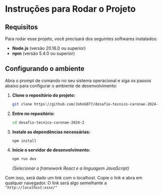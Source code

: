 # Instruções para Rodar o Projeto

## Requisitos

Para rodar esse projeto, você precisará dos seguintes softwares instalados:

- **Node.js** (versão 20.16.0 ou superior)
- **npm** (versão 5.4.0 ou superior)

## Configurando o ambiente

Abra o prompt de comando no seu sistema operacional e siga os passos abaixo para configurar o ambiente de desenvolvimento:

1. **Clone o repositório do projeto:**
    ```sh
    git clone https://github.com/JohnG077/desafio-tecnico-caronae-2024-2.git
    ```
2. **Entre no repositório:**
    ```sh
    cd desafio-tecnico-caronae-2024-2
    ```
3. **Instale as dependências necessárias:** 
    ```sh
    npm install
    ```
4. **Inicie o servidor de desenvolvimento:**
    ```sh
    npm run dev
    ```
    *(Selecionar o framework React e a linguagem JavaScript)*

Com isso, será dado um link com o localhost. Copie o link e abra em qualquer navegador. O link será algo semelhante a *`"http://localhost:xxxx/"`*